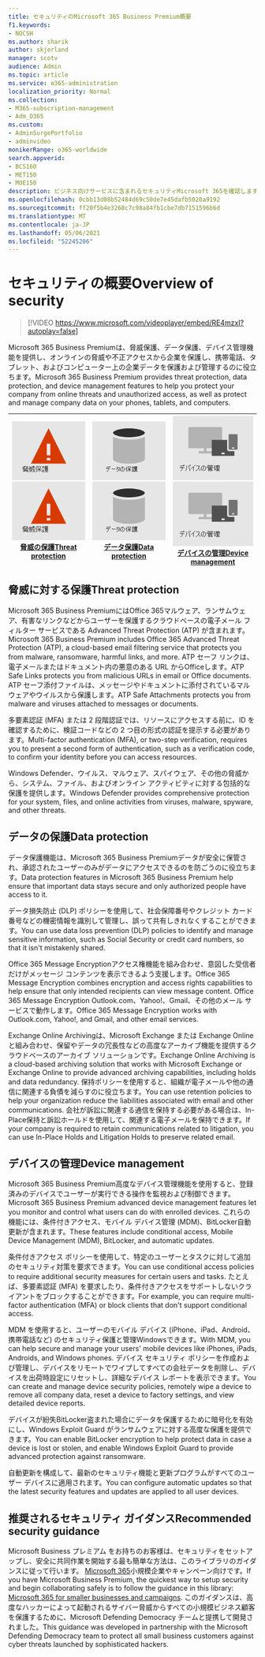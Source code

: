 ```yaml
---
title: セキュリティのMicrosoft 365 Business Premium概要
f1.keywords:
- NOCSH
ms.author: sharik
author: skjerland
manager: scotv
audience: Admin
ms.topic: article
ms.service: o365-administration
localization_priority: Normal
ms.collection:
- M365-subscription-management
- Adm_O365
ms.custom:
- AdminSurgePortfolio
- adminvideo
monikerRange: o365-worldwide
search.appverid:
- BCS160
- MET150
- MOE150
description: ビジネス向けサービスに含まれるセキュリティMicrosoft 365を確認します。
ms.openlocfilehash: 0cbb13d08b52484d69c50de7e45dafb5020a9192
ms.sourcegitcommit: ff20f5b4e3268c7c98a84fb1cbe7db7151596b6d
ms.translationtype: MT
ms.contentlocale: ja-JP
ms.lasthandoff: 05/06/2021
ms.locfileid: "52245206"
---
```

# <a name="overview-of-security"></a><span data-ttu-id="41e8f-103">セキュリティの概要</span><span class="sxs-lookup"><span data-stu-id="41e8f-103">Overview of security</span></span>

> [!VIDEO https://www.microsoft.com/videoplayer/embed/RE4mzxI?autoplay=false]

<span data-ttu-id="41e8f-104">Microsoft 365 Business Premiumは、脅威保護、データ保護、デバイス管理機能を提供し、オンラインの脅威や不正アクセスから企業を保護し、携帯電話、タブレット、およびコンピューター上の企業データを保護および管理するのに役立ちます。</span><span class="sxs-lookup"><span data-stu-id="41e8f-104">Microsoft 365 Business Premium provides threat protection, data protection, and device management features to help you protect your company from online threats and unauthorized access, as well as protect and manage company data on your phones, tablets, and computers.</span></span>

|<span data-ttu-id="41e8f-105">![脅威の保護](../media/m365-business-security-threat-protection.png)</span><span class="sxs-lookup"><span data-stu-id="41e8f-105">![Threat protection](../media/m365-business-security-threat-protection.png)</span></span><br/>[<span data-ttu-id="41e8f-106">脅威の保護</span><span class="sxs-lookup"><span data-stu-id="41e8f-106">Threat protection</span></span>](#threat-protection)|<span data-ttu-id="41e8f-107">![クライアントとの共同作業](../media/m365-business-security-data-protection.png)</span><span class="sxs-lookup"><span data-stu-id="41e8f-107">![Collaborate with a client](../media/m365-business-security-data-protection.png)</span></span> <br/>[<span data-ttu-id="41e8f-108">データ保護</span><span class="sxs-lookup"><span data-stu-id="41e8f-108">Data protection</span></span>](#data-protection) | <span data-ttu-id="41e8f-109">![デバイスの管理](../media/m365-business-security-device-management.png)</span><span class="sxs-lookup"><span data-stu-id="41e8f-109">![Device management](../media/m365-business-security-device-management.png)</span></span> <br/>[<span data-ttu-id="41e8f-110">デバイスの管理</span><span class="sxs-lookup"><span data-stu-id="41e8f-110">Device management</span></span>](#device-management) |
|--|--|--|

## <a name="threat-protection"></a><span data-ttu-id="41e8f-111">脅威に対する保護</span><span class="sxs-lookup"><span data-stu-id="41e8f-111">Threat protection</span></span>

<span data-ttu-id="41e8f-112">Microsoft 365 Business PremiumにはOffice 365マルウェア、ランサムウェア、有害なリンクなどからユーザーを保護するクラウドベースの電子メール フィルター サービスである Advanced Threat Protection (ATP) が含まれます。</span><span class="sxs-lookup"><span data-stu-id="41e8f-112">Microsoft 365 Business Premium includes Office 365 Advanced Threat Protection (ATP), a cloud-based email filtering service that protects you from malware, ransomware, harmful links, and more.</span></span> <span data-ttu-id="41e8f-113">ATP セーフ リンクは、電子メールまたはドキュメント内の悪意のある URL からOfficeします。</span><span class="sxs-lookup"><span data-stu-id="41e8f-113">ATP Safe Links protects you from malicious URLs in email or Office documents.</span></span> <span data-ttu-id="41e8f-114">ATP セーフ添付ファイルは、メッセージやドキュメントに添付されているマルウェアやウイルスから保護します。</span><span class="sxs-lookup"><span data-stu-id="41e8f-114">ATP Safe Attachments protects you from malware and viruses attached to messages or documents.</span></span>

<span data-ttu-id="41e8f-115">多要素認証 (MFA) または 2 段階認証では、リソースにアクセスする前に、ID を確認するために、検証コードなどの 2 つ目の形式の認証を提示する必要があります。</span><span class="sxs-lookup"><span data-stu-id="41e8f-115">Multi-factor authentication (MFA), or two-step verification, requires you to present a second form of authentication, such as a verification code, to confirm your identity before you can access resources.</span></span>  

<span data-ttu-id="41e8f-116">Windows Defender、ウイルス、マルウェア、スパイウェア、その他の脅威から、システム、ファイル、およびオンライン アクティビティに対する包括的な保護を提供します。</span><span class="sxs-lookup"><span data-stu-id="41e8f-116">Windows Defender provides comprehensive protection for your system, files, and online activities from viruses, malware, spyware, and other threats.</span></span>

## <a name="data-protection"></a><span data-ttu-id="41e8f-117">データの保護</span><span class="sxs-lookup"><span data-stu-id="41e8f-117">Data protection</span></span>

<span data-ttu-id="41e8f-118">データ保護機能は、Microsoft 365 Business Premiumデータが安全に保管され、承認されたユーザーのみがデータにアクセスできるのを防ごうのに役立ちます。</span><span class="sxs-lookup"><span data-stu-id="41e8f-118">Data protection features in Microsoft 365 Business Premium help ensure that important data stays secure and only authorized people have access to it.</span></span>

<span data-ttu-id="41e8f-119">データ損失防止 (DLP) ポリシーを使用して、社会保障番号やクレジット カード番号などの機密情報を識別して管理し、誤って共有しきれなくすることができます。</span><span class="sxs-lookup"><span data-stu-id="41e8f-119">You can use data loss prevention (DLP) policies to identify and manage sensitive information, such as Social Security or credit card numbers, so that it isn't mistakenly shared.</span></span> 

<span data-ttu-id="41e8f-120">Office 365 Message Encryptionアクセス権機能を組み合わせ、意図した受信者だけがメッセージ コンテンツを表示できるよう支援します。</span><span class="sxs-lookup"><span data-stu-id="41e8f-120">Office 365 Message Encryption combines encryption and access rights capabilities to help ensure that only intended recipients can view message content.</span></span> <span data-ttu-id="41e8f-121">Office 365 Message Encryption Outlook.com、Yahoo!、Gmail、その他のメール サービスで動作します。</span><span class="sxs-lookup"><span data-stu-id="41e8f-121">Office 365 Message Encryption works with Outlook.com, Yahoo!, and Gmail, and other email services.</span></span>

<span data-ttu-id="41e8f-122">Exchange Online Archivingは、Microsoft Exchange または Exchange Online と組み合わせ、保留やデータの冗長性などの高度なアーカイブ機能を提供するクラウドベースのアーカイブ ソリューションです。</span><span class="sxs-lookup"><span data-stu-id="41e8f-122">Exchange Online Archiving is a cloud-based archiving solution that works with Microsoft Exchange or Exchange Online to provide advanced archiving capabilities, including holds and data redundancy.</span></span> <span data-ttu-id="41e8f-123">保持ポリシーを使用すると、組織が電子メールや他の通信に関連する負債を減らすのに役立ちます。</span><span class="sxs-lookup"><span data-stu-id="41e8f-123">You can use retention policies to help your organization reduce the liabilities associated with email and other communications.</span></span> <span data-ttu-id="41e8f-124">会社が訴訟に関連する通信を保持する必要がある場合は、In-Place保持と訴訟ホールドを使用して、関連する電子メールを保持できます。</span><span class="sxs-lookup"><span data-stu-id="41e8f-124">If your company is required to retain communications related to litigation, you can use In-Place Holds and Litigation Holds to preserve related email.</span></span>

## <a name="device-management"></a><span data-ttu-id="41e8f-125">デバイスの管理</span><span class="sxs-lookup"><span data-stu-id="41e8f-125">Device management</span></span>

<span data-ttu-id="41e8f-126">Microsoft 365 Business Premium高度なデバイス管理機能を使用すると、登録済みのデバイスでユーザーが実行できる操作を監視および制御できます。</span><span class="sxs-lookup"><span data-stu-id="41e8f-126">Microsoft 365 Business Premium advanced device management features let you monitor and control what users can do with enrolled devices.</span></span> <span data-ttu-id="41e8f-127">これらの機能には、条件付きアクセス、モバイル デバイス管理 (MDM)、BitLocker自動更新が含まれます。</span><span class="sxs-lookup"><span data-stu-id="41e8f-127">These features include conditional access, Mobile Device Management (MDM), BitLocker, and automatic updates.</span></span>

<span data-ttu-id="41e8f-128">条件付きアクセス ポリシーを使用して、特定のユーザーとタスクに対して追加のセキュリティ対策を要求できます。</span><span class="sxs-lookup"><span data-stu-id="41e8f-128">You can use conditional access policies to require additional security measures for certain users and tasks.</span></span> <span data-ttu-id="41e8f-129">たとえば、多要素認証 (MFA) を要求したり、条件付きアクセスをサポートしないクライアントをブロックすることができます。</span><span class="sxs-lookup"><span data-stu-id="41e8f-129">For example, you can require multi-factor authentication (MFA) or block clients that don't support conditional access.</span></span>

<span data-ttu-id="41e8f-130">MDM を使用すると、ユーザーのモバイル デバイス (iPhone、iPad、Android、携帯電話など) のセキュリティ保護と管理Windowsできます。</span><span class="sxs-lookup"><span data-stu-id="41e8f-130">With MDM, you can help secure and manage your users' mobile devices like iPhones, iPads, Androids, and Windows phones.</span></span> <span data-ttu-id="41e8f-131">デバイス セキュリティ ポリシーを作成および管理し、デバイスをリモートでワイプしてすべての会社データを削除し、デバイスを出荷時設定にリセットし、詳細なデバイス レポートを表示できます。</span><span class="sxs-lookup"><span data-stu-id="41e8f-131">You can create and manage device security policies, remotely wipe a device to remove all company data, reset a device to factory settings, and view detailed device reports.</span></span> 

<span data-ttu-id="41e8f-132">デバイスが紛失BitLocker盗まれた場合にデータを保護するために暗号化を有効にし、Windows Exploit Guard がランサムウェアに対する高度な保護を提供できます。</span><span class="sxs-lookup"><span data-stu-id="41e8f-132">You can enable BitLocker encryption to help protect data in case a device is lost or stolen, and enable Windows Exploit Guard to provide advanced protection against ransomware.</span></span>

<span data-ttu-id="41e8f-133">自動更新を構成して、最新のセキュリティ機能と更新プログラムがすべてのユーザー デバイスに適用されます。</span><span class="sxs-lookup"><span data-stu-id="41e8f-133">You can configure automatic updates so that the latest security features and updates are applied to all user devices.</span></span> 

## <a name="recommended-security-guidance"></a><span data-ttu-id="41e8f-134">推奨されるセキュリティ ガイダンス</span><span class="sxs-lookup"><span data-stu-id="41e8f-134">Recommended security guidance</span></span>

<span data-ttu-id="41e8f-135">Microsoft Business プレミアム をお持ちのお客様は、セキュリティをセットアップし、安全に共同作業を開始する最も簡単な方法は、このライブラリのガイダンスに従って行います。 [Microsoft 365](../campaigns/index.md)小規模企業やキャンペーン向けです。</span><span class="sxs-lookup"><span data-stu-id="41e8f-135">If you have Microsoft Business Premium, the quickest way to setup security and begin collaborating safely is to follow the guidance in this library: [Microsoft 365 for smaller businesses and campaigns](../campaigns/index.md).</span></span> <span data-ttu-id="41e8f-136">このガイダンスは、高度なハッカーによって起動されるサイバー脅威からすべての小規模ビジネス顧客を保護するために、Microsoft Defending Democracy チームと提携して開発されました。</span><span class="sxs-lookup"><span data-stu-id="41e8f-136">This guidance was developed in partnership with the Microsoft Defending Democracy team to protect all small business customers against cyber threats launched by sophisticated hackers.</span></span>